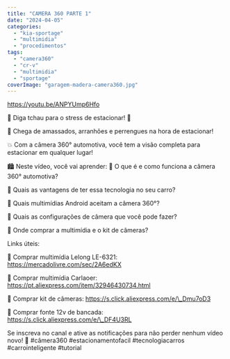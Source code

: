 ```yaml
---
title: "CAMERA 360 PARTE 1"
date: "2024-04-05"
categories: 
  - "kia-sportage"
  - "multimidia"
  - "procedimentos"
tags: 
  - "camera360"
  - "cr-v"
  - "multimidia"
  - "sportage"
coverImage: "garagem-madera-camera360.jpg"
---
```


<!--more-->

https://youtu.be/ANPYUmp6Hfo

🚗 Diga tchau para o stress de estacionar! 👋

🚗 Chega de amassados, arranhões e perrengues na hora de estacionar!

💥 Com a câmera 360° automotiva, você tem a visão completa para estacionar em qualquer lugar!

🏙️ Neste vídeo, você vai aprender: 🧠 O que é e como funciona a câmera 360° automotiva?

🤩 Quais as vantagens de ter essa tecnologia no seu carro?

🤑 Quais multimídias Android aceitam a câmera 360°?

🤯 Quais as configurações de câmera que você pode fazer?

🛒 Onde comprar a multimídia e o kit de câmeras?

Links úteis:

🛒 Comprar multimídia Lelong LE-6321: https://mercadolivre.com/sec/2A6edKX

🛒 Comprar multimídia Carlaoer: https://pt.aliexpress.com/item/32946430734.html

🛒 Comprar kit de câmeras: https://s.click.aliexpress.com/e/\_Dmu7oD3

🛒 Comprar fonte 12v de bancada: https://s.click.aliexpress.com/e/\_DF4U3RL

Se inscreva no canal e ative as notificações para não perder nenhum vídeo novo! 🔔 #câmera360 #estacionamentofacil #tecnologiacarros #carrointeligente #tutorial
